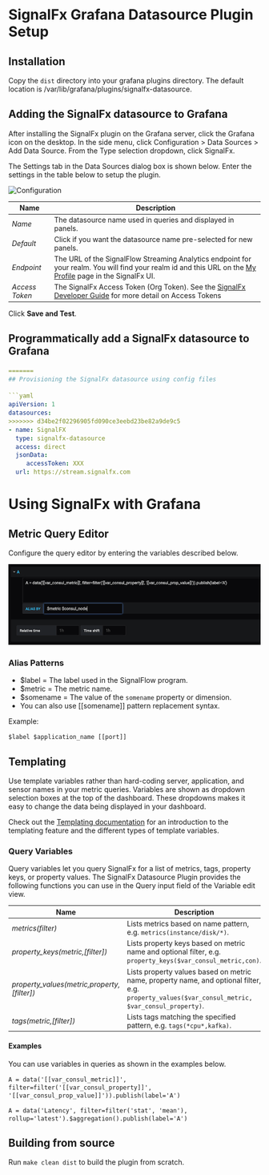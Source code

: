 # SignalFx Grafana Datasource Plugin Setup

## Installation

Copy the ``dist`` directory into your grafana plugins directory. The default location is /var/lib/grafana/plugins/signalfx-datasource.

## Adding the SignalFx datasource to Grafana

After installing the SignalFx plugin on the Grafana server, click the Grafana icon on the desktop. In the side menu, click Configuration > Data Sources > Add Data Source. From the Type selection dropdown, click SignalFx.

The Settings tab in the Data Sources dialog box is shown below. Enter the settings in the table below to setup the plugin.

![Configuration](./docs/config.png "Configuration")

| Name	         | Description |
|----------------|-------------|
| _Name_         | The datasource name used in queries and displayed in panels. |
| _Default_      | Click if you want the datasource name pre-selected for new panels. |
| _Endpoint_	   | The URL of the SignalFlow Streaming Analytics endpoint for your realm. You will find your realm id and this URL on the [My Profile](https://docs.signalfx.com/en/latest/getting-started/get-around-ui.html#profile) page in the SignalFx UI.|
| _Access Token_ | The SignalFx Access Token (Org Token). See the [SignalFx Developer Guide](https://docs.signalfx.com/en/latest/admin-guide/tokens.html#working-with-access-tokens) for more detail on Access Tokens |

Click __Save and Test__.

## Programmatically add a SignalFx datasource to Grafana

```yaml
=======
## Provisioning the SignalFx datasource using config files

```yaml
apiVersion: 1
datasources:
>>>>>>> d34be2f02296905fd090ce3eebd23be82a9de9c5
- name: SignalFX
  type: signalfx-datasource
  access: direct
  jsonData:
     accessToken: XXX
  url: https://stream.signalfx.com
```

# Using SignalFx with Grafana

## Metric Query Editor

Configure the query editor by entering the variables described below.

![Query Editor](./docs/query_editor.png "Query Editor")

### Alias Patterns
* $label = The label used in the SignalFlow program.
* $metric = The metric name.
* $somename = The value of the ``somename`` property or dimension.
* You can also use [[somename]] pattern replacement syntax.

Example:
```
$label $application_name [[port]]
```

## Templating

Use template variables rather than hard-coding server, application, and sensor names in your metric queries. Variables are shown as dropdown selection boxes at the top of the dashboard. These dropdowns makes it easy to change the data being displayed in your dashboard.

Check out the [Templating documentation](https://grafana.com/docs/reference/templating/) for an introduction to the templating feature and the different types of template variables.

### Query Variables

Query variables let you query SignalFx for a list of metrics, tags, property keys, or property values.
The SignalFx Datasource Plugin provides the following functions you can use in the Query input field of the Variable edit view.

| Name                                           | Description                                                          |
|------------------------------------------------|----------------------------------------------------------------------|
|    _metrics(filter)_                             | Lists metrics based on name pattern, e.g. ``metrics(instance/disk/*)``.      |
|    _property\_keys(metric,[filter])_           | Lists property keys based on metric name and optional filter, e.g. ``property_keys($var_consul_metric,con)``. |
|    _property\_values(metric,property,[filter])_| Lists property values based on metric name, property name, and optional filter, e.g. ``property_values($var_consul_metric, $var_consul_property)``. |
|    _tags(metric,[filter])_                              | Lists tags matching the specified pattern, e.g. ``tags(*cpu*,kafka)``. |

#### Examples

You can use variables in queries as shown in the examples below.
```
A = data('[[var_consul_metric]]', filter=filter('[[var_consul_property]]', '[[var_consul_prop_value]]')).publish(label='A')
```

```
A = data('Latency', filter=filter('stat', 'mean'), rollup='latest').$aggregation().publish(label='A')
```

## Building from source

Run `make clean dist` to build the plugin from scratch.
